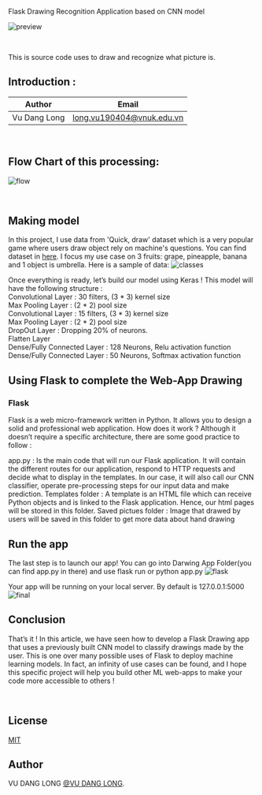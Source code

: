Flask Drawing Recognition Application based on CNN model

![preview](https://user-images.githubusercontent.com/74718176/145699425-f2eb8dd6-03a3-425e-b7aa-e4d706d94adf.jpg)

<br />


This is source code uses to draw and recognize what picture is. 
## Introduction :
Author       | Email
------------ | -------------
Vu Dang Long | long.vu190404@vnuk.edu.vn
<br />

## Flow Chart of this processing:

![flow](https://user-images.githubusercontent.com/74718176/145699437-7455a9d4-e459-40dd-a779-2f5ef097c306.jpg)

<br />

## Making model
In this project, I use data from 'Quick, draw' dataset which is a very popular game where users draw object rely on machine's questions. You can find dataset in [here](https://github.com/googlecreativelab/quickdraw-dataset).
I focus my use case on 3 fruits: grape, pineapple, banana and 1 object is umbrella. Here is a sample of data: 
![classes](https://user-images.githubusercontent.com/74718176/145699440-c7d1a440-f17e-4fb3-8146-6ba59b484464.png)
<br />


Once everything is ready, let’s build our model using Keras ! This model will have the following structure : <br />
Convolutional Layer : 30 filters, (3 * 3) kernel size <br />
Max Pooling Layer : (2 * 2) pool size <br />
Convolutional Layer : 15 filters, (3 * 3) kernel size <br />
Max Pooling Layer : (2 * 2) pool size <br />
DropOut Layer : Dropping 20% of neurons. <br />
Flatten Layer <br />
Dense/Fully Connected Layer : 128 Neurons, Relu activation function <br />
Dense/Fully Connected Layer : 50 Neurons, Softmax activation function <br />


## Using Flask to complete the Web-App Drawing
### Flask 
Flask is a web micro-framework written in Python. It allows you to design a solid and professional web application.
How does it work ?
Although it doesn’t require a specific architecture, there are some good practice to follow :

app.py : Is the main code that will run our Flask application. It will contain the different routes for our application, respond to HTTP requests and decide what to display in the templates. In our case, it will also call our CNN classifier, operate pre-processing steps for our input data and make prediction.
Templates folder : A template is an HTML file which can receive Python objects and is linked to the Flask application. Hence, our html pages will be stored in this folder.
Saved pictues folder : Image that drawed by users will be saved in this folder to get more data about hand drawing 

## Run the app
The last step is to launch our app! You can go into Darwing App Folder(you can find app.py in there) and use flask run or python app.py
![flask](https://user-images.githubusercontent.com/74718176/145699448-772f4a44-68c4-4efe-985f-a581f5369e7b.jpg)

Your app will be running on your local server. By default is 127.0.0.1:5000
![final](https://user-images.githubusercontent.com/74718176/145699451-0886eb62-8b35-439b-9fef-633a34bae89f.png)


## Conclusion
That’s it ! In this article, we have seen how to develop a Flask Drawing app that uses a previously built CNN model to classify drawings made by the user.
This is one over many possible uses of Flask to deploy machine learning models. In fact, an infinity of use cases can be found, and I hope this specific project will help you build other ML web-apps to make your code more accessible to others !

<br />

## License
[MIT](https://choosealicense.com/licenses/mit/) <br />
## Author 
VU DANG LONG [@VU DANG LONG](https://github.com/longgggg1310).<br />
